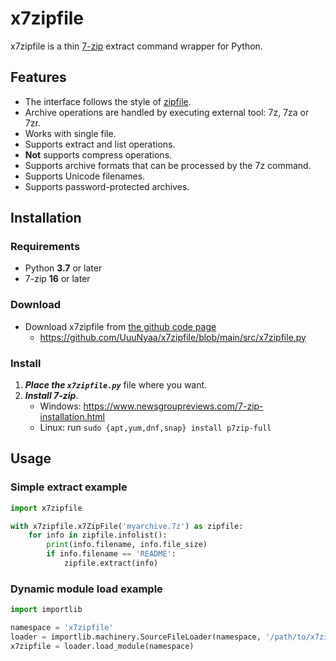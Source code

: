 # x7zipfile
x7zipfile is a thin [7-zip](https://www.7-zip.org/) extract command wrapper for Python.

## Features
- The interface follows the style of [zipfile](https://docs.python.org/3/library/zipfile.html).
- Archive operations are handled by executing external tool: 7z, 7za or 7zr.
- Works with single file.
- Supports extract and list operations.
- **Not** supports compress operations.
- Supports archive formats that can be processed by the 7z command.
- Supports Unicode filenames.
- Supports password-protected archives.

## Installation
### Requirements
 - Python **3.7** or later
 - 7-zip **16** or later

### Download
 - Download x7zipfile from [the github code page](https://github.com/UuuNyaa/x7zipfile/blob/main/src/x7zipfile.py)
   - https://github.com/UuuNyaa/x7zipfile/blob/main/src/x7zipfile.py

### Install
1. ***Place the `x7zipfile.py`*** file where you want.
2. ***Install 7-zip***.
    - Windows: https://www.newsgroupreviews.com/7-zip-installation.html
    - Linux: run `sudo {apt,yum,dnf,snap} install p7zip-full`

## Usage

### Simple extract example
```python
import x7zipfile

with x7zipfile.x7ZipFile('myarchive.7z') as zipfile:
    for info in zipfile.infolist():
        print(info.filename, info.file_size)
        if info.filename == 'README':
            zipfile.extract(info)
```

### Dynamic module load example
```python
import importlib

namespace = 'x7zipfile'
loader = importlib.machinery.SourceFileLoader(namespace, '/path/to/x7zipfile.py')
x7zipfile = loader.load_module(namespace)
```